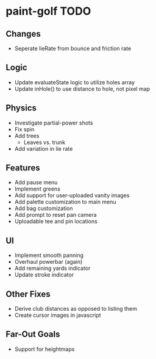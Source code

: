# paint-golf TODO

## Changes

* Seperate lieRate from bounce and friction rate


## Logic

* Update evaluateState logic to utilize holes array
* Update inHole() to use distance to hole, not pixel map


## Physics

* Investigate partial-power shots
* Fix spin
* Add trees
    * Leaves vs. trunk
* Add variation in lie rate


## Features

* Add pause menu
* Implement greens
* Add support for user-uploaded vanity images
* Add palette customization to main menu
* Add bag customization
* Add prompt to reset pan camera
* Uploadable tee and pin locations


## UI

* Implement smooth panning
* Overhaul powerbar (again)
* Add remaining yards indicator
* Update stroke indicator


## Other Fixes

* Derive club distances as opposed to listing them
* Create cursor images in javascript


## Far-Out Goals

* Support for heightmaps
